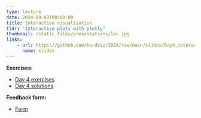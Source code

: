 ```yaml
---
type: lecture
date: 2024-09-03T08:00:00
title: Interactive visualisation
tldr: "Interactive plots with plotly"
thumbnail: /static_files/presentations/lec.jpg
links:
    - url: https://github.com/ku-dviz/2024/raw/main/slides/Day4_interactive.pptx
      name: slides
---
```


**Exercises:**

* [Day 4 exercises](https://github.com/ku-dviz/2024/blob/main/Exercises/day4.Rmd)
* [Day 4 solutions](https://github.com/ku-dviz/2024/blob/main/Exercises/Solutions/day4_solutions.Rmd)

**Feedback form:**

* [Form](https://forms.gle/yGsQhpCTsSFqp1149)
